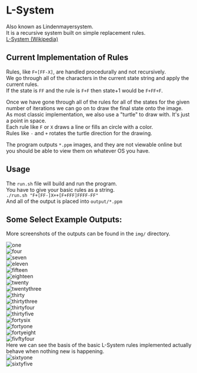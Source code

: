 # L-System
Also known as Lindenmayersystem.  
It is a recursive system built on simple replacement rules.  
[L-System (Wikipedia)](https://en.wikipedia.org/wiki/L-system)  

## Current Implementation of Rules
Rules, like `F+[FF-X]`, are handled procedurally and not recursively.  
We go through all of the characters in the current state string and apply the current rules.  
If the state is `FF` and the rule is `F+F` then state+1 would be `F+FF+F`.  
  
Once we have gone through all of the rules for all of the states for the given number of iterations we can go on to draw the final state onto the image.  
As most classic implementation, we also use a "turtle" to draw with. It's just a point in space.  
Each rule like `F` or `X` draws a line or fills an circle with a color.  
Rules like `-` and `+` rotates the turtle direction for the drawing.  

The program outputs `*.ppm` images, and they are not viewable online but you should be able to view them on whatever OS you have.

## Usage
The `run.sh` file will build and run the program.  
You have to give your basic rules as a string.  
```./run.sh "F+[FF-]X++[F+FFF]FFFF-FF"```  
And all of the output is placed into `output/*.ppm`  
  
## Some Select Example Outputs:
More screenshots of the outputs can be found in the `img/` directory.  

![one](https://github.com/Rackhamn/L-System-One/blob/main/img/lsys_img_1.png)  
![four](https://github.com/Rackhamn/L-System-One/blob/main/img/lsys_img_4.png)  
![seven](https://github.com/Rackhamn/L-System-One/blob/main/img/lsys_img_7.png)  
![eleven](https://github.com/Rackhamn/L-System-One/blob/main/img/lsys_img_11.png)  
![fifteen](https://github.com/Rackhamn/L-System-One/blob/main/img/lsys_img_15.png)  
![eighteen](https://github.com/Rackhamn/L-System-One/blob/main/img/lsys_img_18.png)  
![twenty](https://github.com/Rackhamn/L-System-One/blob/main/img/lsys_img_20.png)  
![twentythree](https://github.com/Rackhamn/L-System-One/blob/main/img/lsys_img_23.png)  
![thirty](https://github.com/Rackhamn/L-System-One/blob/main/img/lsys_img_30.png)  
![thirtythree](https://github.com/Rackhamn/L-System-One/blob/main/img/lsys_img_33.png)  
![thirtyfour](https://github.com/Rackhamn/L-System-One/blob/main/img/lsys_img_34.png)  
![thirtyfive](https://github.com/Rackhamn/L-System-One/blob/main/img/lsys_img_35.png)  
![fortysix](https://github.com/Rackhamn/L-System-One/blob/main/img/lsys_img_46.png)  
![fortyone](https://github.com/Rackhamn/L-System-One/blob/main/img/lsys_img_41.png)  
![fortyeight](https://github.com/Rackhamn/L-System-One/blob/main/img/lsys_img_48.png)  
![fivftyfour](https://github.com/Rackhamn/L-System-One/blob/main/img/lsys_img_54.png)  
Here we can see the basis of the basic L-System rules implemented actually behave when nothing new is happening.  
![sixtyone](https://github.com/Rackhamn/L-System-One/blob/main/img/lsys_img_61.png)  
![sixtyfive](https://github.com/Rackhamn/L-System-One/blob/main/img/lsys_img_65.png)
